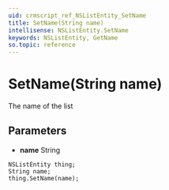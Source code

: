 ```yaml
---
uid: crmscript_ref_NSListEntity_SetName
title: SetName(String name)
intellisense: NSListEntity.SetName
keywords: NSListEntity, GetName
so.topic: reference
---
```


# SetName(String name)

The name of the list

## Parameters

* **name** String

```crmscript
NSListEntity thing;
String name;
thing.SetName(name);
```

